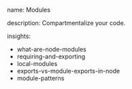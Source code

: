 name: Modules

description: Compartmentalize your code.

insights:
  - what-are-node-modules
  - requiring-and-exporting
  - local-modules
  - exports-vs-module-exports-in-node
  - module-patterns